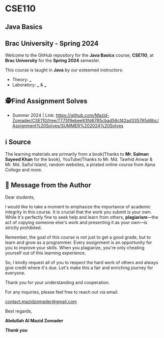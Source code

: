 # CSE110
## Java Basics
## Brac University - Spring 2024

Welcome to the GitHub repository for the **Java Basics** course, **CSE110**, at **Brac University** for the **Spring 2024** semester.

This course is taught in **Java** by our esteemed instructors:
- Theory: **_**
- Laboratory: **_** & **_**
## 🕵Find Assignment Solves
- Summer 2024 | Link: https://github.com/Mazid-Zomader/CSE110/tree/7775f9ebee93fd6785cbad58cf42ad335765d6bc/Assignment%20Solves/SUMMER%202024%20Solves
## ℹ️ Source
The learning materials are primarily from a book(Thanks to **Mr. Salman Sayeed Khan** for the book), YouTube(Thanks to Mr. Md. Tawhid Anwar & Mr. Md. Saiful Islam), random websites, a pirated online course from Apna College and more.


## 📝 Message from the Author

Dear students,

I would like to take a moment to emphasize the importance of academic integrity in this course. It is crucial that the work you submit is your own. While it's perfectly fine to seek help and learn from others, **plagiarism**—the act of copying someone else's work and presenting it as your own—is strictly prohibited.

Remember, the goal of this course is not just to get a good grade, but to learn and grow as a programmer. Every assignment is an opportunity for you to improve your skills. When you plagiarize, you're only cheating yourself out of this learning experience.

So, I kindly request all of you to respect the hard work of others and always give credit where it's due. Let's make this a fair and enriching journey for everyone.

Thank you for your understanding and cooperation.

For any inquiries, please feel free to reach out via email.

contact.mazidzomader@gmail.com

Best regards,

**Abdullah Al Mazid Zomader**

***Thank you***
